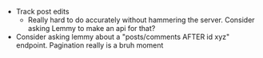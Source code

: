 -   Track post edits
    -   Really hard to do accurately without hammering the server. Consider asking Lemmy to make an api for that?
-   Consider asking lemmy about a "posts/comments AFTER id xyz" endpoint. Pagination really is a bruh moment
